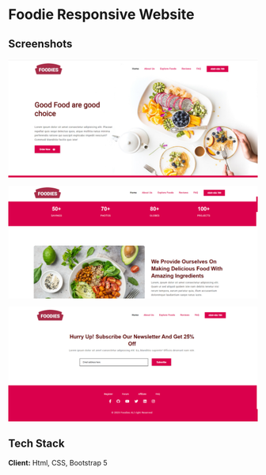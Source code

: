 
# Foodie Responsive Website



## Screenshots

![Home](https://github.com/PalashHawee/bootStrap/blob/foodies/images/pic1.PNG)

![About](https://github.com/PalashHawee/bootStrap/blob/foodies/images/pic2.PNG)

![Footer](https://github.com/PalashHawee/bootStrap/blob/foodies/images/pic3.PNG)


## Tech Stack

**Client:** Html, CSS, Bootstrap 5



